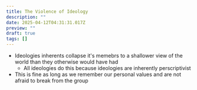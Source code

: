 ```yaml
---
title: The Violence of Ideology
description: ""
date: 2025-04-12T04:31:31.017Z
preview: ""
draft: true
tags: []
---
```

- Ideologies inherents collapse it's memebrs to a shallower view of the world than they otherwise would have had
    - All ideologies do this because ideologies are inherently perscriptivist
- This is fine as long as we remember our personal values and are not afraid to break from the group